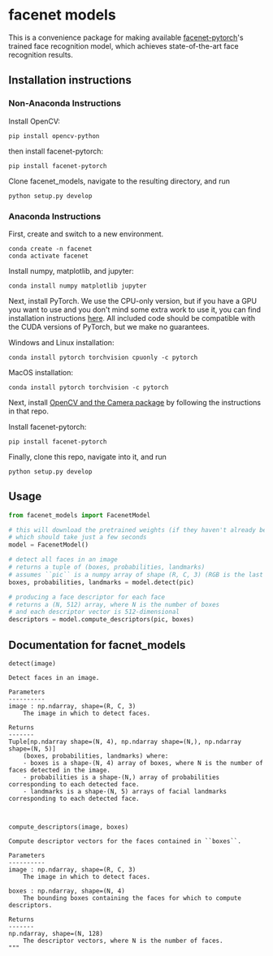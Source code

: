 # facenet models

This is a convenience package for making available [facenet-pytorch](https://github.com/timesler/facenet-pytorch)'s trained face recognition model, which achieves state-of-the-art face recognition results.

## Installation instructions 

### Non-Anaconda Instructions

Install OpenCV:

```
pip install opencv-python
```

then install facenet-pytorch:

```
pip install facenet-pytorch
```

Clone facenet_models, navigate to the resulting directory, and run

```
python setup.py develop
```

### Anaconda Instructions

First, create and switch to a new environment.

```
conda create -n facenet
conda activate facenet
```

Install numpy, matplotlib, and jupyter:

```
conda install numpy matplotlib jupyter
```

Next, install PyTorch. 
We use the CPU-only version, but if you have a GPU you want to use and you don't mind some extra work to use it, you can find installation instructions [here](https://pytorch.org).
All included code should be compatible with the CUDA versions of PyTorch, but we make no guarantees.

Windows and Linux installation:
```
conda install pytorch torchvision cpuonly -c pytorch
```

MacOS installation:
```
conda install pytorch torchvision -c pytorch
```

Next, install [OpenCV and the Camera package](https://github.com/cogworksbwsi/camera) by following the instructions in that repo.

Install facenet-pytorch:
```
pip install facenet-pytorch
```

Finally, clone this repo, navigate into it, and run
```
python setup.py develop
```

## Usage

``` python
from facenet_models import FacenetModel

# this will download the pretrained weights (if they haven't already been fetched)
# which should take just a few seconds
model = FacenetModel()

# detect all faces in an image
# returns a tuple of (boxes, probabilities, landmarks)
# assumes ``pic`` is a numpy array of shape (R, C, 3) (RGB is the last dimension)
boxes, probabilities, landmarks = model.detect(pic)

# producing a face descriptor for each face
# returns a (N, 512) array, where N is the number of boxes
# and each descriptor vector is 512-dimensional
descriptors = model.compute_descriptors(pic, boxes)
```

## Documentation for facnet_models

```
detect(image)

Detect faces in an image.

Parameters
----------
image : np.ndarray, shape=(R, C, 3)
    The image in which to detect faces.

Returns
-------
Tuple[np.ndarray shape=(N, 4), np.ndarray shape=(N,), np.ndarray shape=(N, 5)]
    (boxes, probabilities, landmarks) where:
    - boxes is a shape-(N, 4) array of boxes, where N is the number of faces detected in the image.
    - probabilities is a shape-(N,) array of probabilities corresponding to each detected face.
    - landmarks is a shape-(N, 5) arrays of facial landmarks corresponding to each detected face.



compute_descriptors(image, boxes)

Compute descriptor vectors for the faces contained in ``boxes``.

Parameters
----------
image : np.ndarray, shape=(R, C, 3)
    The image in which to detect faces.

boxes : np.ndarray, shape=(N, 4)
    The bounding boxes containing the faces for which to compute descriptors.

Returns
-------
np.ndarray, shape=(N, 128)
    The descriptor vectors, where N is the number of faces.
"""
```
